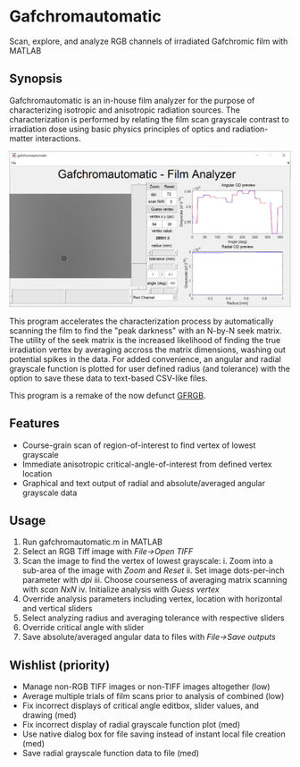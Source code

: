 # Gafchromautomatic
Scan, explore, and analyze RGB channels of irradiated Gafchromic film with MATLAB

## Synopsis
Gafchromautomatic is an in-house film analyzer for the purpose of characterizing isotropic and anisotropic radiation sources. The characterization is performed by relating the film scan grayscale contrast to irradiation dose using basic physics principles of optics and radiation-matter interactions.

![Screenshot of Gafchromautomatic in action](Screenshot_Gafchromautomatic.png)

This program accelerates the characterization process by automatically scanning the film to find the "peak darkness" with an N-by-N seek matrix. The utility of the seek matrix is the increased likelihood of finding the true irradiation vertex by averaging accross the matrix dimensions, washing out potential spikes in the data. For added convenience, an angular and radial grayscale function is plotted for user defined radius (and tolerance) with the option to save these data to text-based CSV-like files.

This program is a remake of the now defunct [GFRGB](https://github.com/WPIRadiationPhysics/GFRGB).

## Features
- Course-grain scan of region-of-interest to find vertex of lowest grayscale
- Immediate anisotropic critical-angle-of-interest from defined vertex location
- Graphical and text output of radial and absolute/averaged angular grayscale data

## Usage
1. Run gafchromautomatic.m in MATLAB
2. Select an RGB Tiff image with *File->Open TIFF*
3. Scan the image to find the vertex of lowest grayscale:
  i. Zoom into a sub-area of the image with *Zoom* and *Reset*
  ii. Set image dots-per-inch parameter with *dpi*
  iii. Choose courseness of averaging matrix scanning with *scan NxN*
  iv. Initialize analysis with *Guess vertex*
4. Override analysis parameters including vertex, location with horizontal and vertical sliders
5. Select analyzing radius and averaging tolerance with respective sliders
6. Override critical angle with slider
7. Save absolute/averaged angular data to files with *File->Save outputs*

## Wishlist (priority)
- Manage non-RGB TIFF images or non-TIFF images altogether (low)
- Average multiple trials of film scans prior to analysis of combined (low)
- Fix incorrect displays of critical angle editbox, slider values, and drawing (med)
- Fix incorrect display of radial grayscale function plot (med)
- Use native dialog box for file saving instead of instant local file creation (med)
- Save radial grayscale function data to file (med)